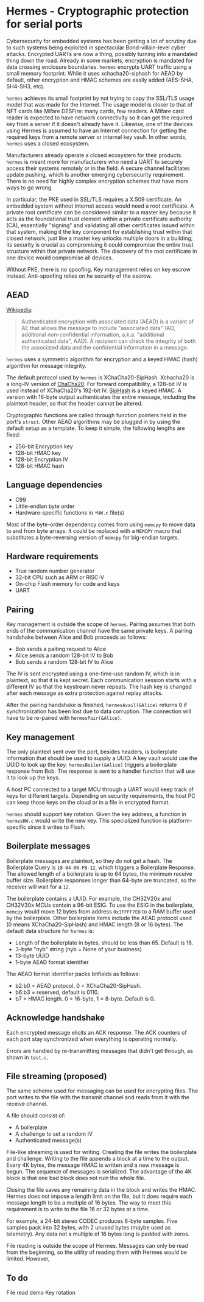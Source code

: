 # Hermes - Cryptographic protection for serial ports

Cybersecurity for embedded systems has been getting a lot of scrutiny due to such systems being exploited in spectacular Bond-villain-level cyber attacks. Encrypted UARTs are now a thing, possibly turning into a mandated thing down the road. Already in some markets, encryption is mandated for data crossing enclosure boundaries. `hermes` encrypts UART traffic using a small memory footprint. While it uses xchacha20-siphash for AEAD by default, other encryption and HMAC schemes are easily added (AES-SHA, SH4-SH3, etc).

`hermes` achieves its small footprint by not trying to copy the SSL/TLS usage model that was made for the Internet. The usage model is closer to that of NFT cards like Mifare DESFire: many cards, few readers. A Mifare card reader is expected to have network connectivity so it can get the required key from a server if it doesn't already have it. Likewise, one of the devices using Hermes is assumed to have an Internet connection for getting the required keys from a remote server or internal key vault. In other words, `hermes` uses a closed ecosystem.

Manufacturers already operate a closed ecosystem for their products. `hermes` is meant more for manufacturers who need a UART to securely access their systems remotely or in the field. A secure channel facilitates update pushing, which is another emerging cybersecurity requirement. There is no need for highly complex encryption schemes that have more ways to go wrong.

In particular, the PKE used in SSL/TLS requires a X.509 certificate. An embedded system without Internet access would need a root certificate. A private root certificate can be considered similar to a master key because it acts as the foundational trust element within a private certificate authority (CA), essentially "signing" and validating all other certificates issued within that system, making it the key component for establishing trust within that closed network, just like a master key unlocks multiple doors in a building; its security is crucial as compromising it could compromise the entire trust structure within that private network. The discovery of the root certificate in one device would compromise all devices.

Without PKE, there is no spoofing. Key management relies on key escrow instead. Anti-spoofing relies on he security of the escrow.

## AEAD

[Wikipedia](https://en.wikipedia.org/wiki/Authenticated_encryption):
> Authenticated encryption with associated data (AEAD) is a variant of AE that allows the message to include "associated data" (AD, additional non-confidential information, a.k.a. "additional authenticated data", AAD). A recipient can check the integrity of both the associated data and the confidential information in a message.

`hermes` uses a symmetric algorithm for encryption and a keyed HMAC (hash) algorithm for message integrity.

The default protocol used by `hermes` is XChaCha20-SipHash. Xchacha20 is a long-IV version of [ChaCha20](https://en.wikipedia.org/wiki/Salsa20). For forward compatibility, a 128-bit IV is used instead of XChaCha20's 192-bit IV. [SipHash](https://en.wikipedia.org/wiki/SipHash) is a keyed HMAC. A version with 16-byte output authenticates the entire message, including the plaintext header, so that the header cannot be altered.

Cryptographic functions are called through function pointers held in the port's `struct`. Other AEAD algorithms may be plugged in by using the default setup as a template. To keep it simple, the following lengths are fixed:

- 256-bit Encryption key
- 128-bit HMAC key
- 128-bit Encryption IV
- 128-bit HMAC hash

## Language dependencies

* C99
* Little-endian byte order
* Hardware-specific functions in `*HW.c` file(s)

Most of the byte-order dependency comes from using `memcpy` to move data to and from byte arrays. It could be replaced with a `MEMCPY` macro that substitutes a byte-reversing version of `memcpy` for big-endian targets.

## Hardware requirements

* True random number generator
* 32-bit CPU such as ARM or RISC-V
* On-chip Flash memory for code and keys
* UART

## Pairing

Key management is outside the scope of `hermes`. Pairing assumes that both ends of the communication channel have the same private keys. A pairing handshake between Alice and Bob proceeds as follows:

- Bob sends a paiting request to Alice
- Alice sends a random 128-bit IV to Bob
- Bob sends a random 128-bit IV to Alice

The IV is sent encrypted using a one-time-use random IV, which is in plaintext, so that it is kept secret. Each communication session starts with a different IV so that the keystream never repeats. The hash key is changed after each message as extra protection against replay attacks.

After the pairing handshake is finished, `hermesAvail(&Alice)` returns 0 if synchronization has been lost due to data corruption. The connection will have to be re-paired with `hermesPair(&Alice)`.

## Key management

The only plaintext sent over the port, besides headers, is boilerplate information that should be used to supply a UUID. A key vault would use the UUID to look up the key. `hermesBoiler(&Alice)` triggers a boilerplate response from Bob. The response is sent to a handler function that will use it to look up the keys.

A host PC connected to a target MCU through a UART would keep track of keys for different targets. Depending on security requirements, the host PC can keep those keys on the cloud or in a file in encrypted format.

`hermes` should support key rotation. Given the key address, a function in `hermesHW.c` would write the new key. This specialized function is platform-specific since it writes to Flash.

## Boilerplate messages

Boilerplate messages are plaintext, so they do not get a hash. The Boilerplate Query is `18-04-00-FB-12`, which triggers a Boilerplate Response. The allowed length of a boilerplate is up to 64 bytes, the minimum receive buffer size. Boilerplate responses longer than 64-byte are truncated, so the receiver will wait for a `12`.

The boilerplate contains a UUID. For example, the CH32V20x and CH32V30x MCUs contain a 96-bit ESIG. To use the ESIG in the boilerplate, `memcpy` would move 12 bytes from address `0x1FFFF7E8` to a RAM buffer used by the boilerplate. Other boilerplate items include the AEAD protocol used (0 means XChaCha20-SipHash) and HMAC length (8 or 16 bytes). The default data structure for `hermes` is:

- Length of the boilerplate in bytes, should be less than 65. Default is 18.
- 3-byte "nyb" string (nyb = None of your business)
- 13-byte UUID
- 1-byte AEAD format identifier

The AEAD format identifier packs bitfields as follows:

- b2:b0 = AEAD protocol. 0 = XChaCha20-SipHash.
- b6:b3 = reserved, default is 0110.
- b7 = HMAC length. 0 = 16-byte, 1 = 8-byte. Default is 0.

## Acknowledge handshake

Each encrypted message elicits an ACK response. The ACK counters of each port stay synchronized when everything is operating normally.

Errors are handled by re-transmitting messages that didn't get through, as shown in `test.c`.

## File streaming (proposed)

The same scheme used for messaging can be used for encrypting files. The port writes to the file with the transmit channel and reads from it with the receive channel.

A file should consist of:

- A boilerplate
- A challenge to set a random IV
- Authenticated message(s)

File-like streaming is used for writing. Creating the file writes the boilerplate and challenge. Writing to the file appends a block at a time to the output. Every 4K bytes, the message HMAC is written and a new message is begun. The sequence of messages is serialized. The advantage of the 4K block is that one bad block does not ruin the whole file.

Closing the file saves any remaining data in the block and writes the HMAC. Hermes does not impose a length limit on the file, but it does require each message length to be a multiple of 16 bytes. The way to meet this requirement is to write to the file 16 or 32 bytes at a time.

For example, a 24-bit stereo CODEC produces 6-byte samples. Five samples pack into 32 bytes, with 2 unused bytes (maybe used as telemetry). Any data not a multiple of 16 bytes long is padded with zeros.

File reading is outside the scope of Hermes. Messages can only be read from the beginning, so the utility of reading them with Hermes would be limited. However, 

## To do

File read demo
Key rotation
